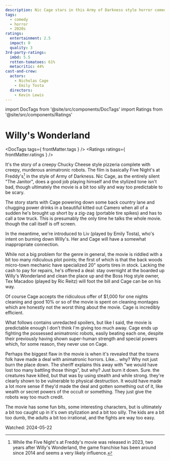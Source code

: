 ```yaml
---
description: Nic Cage stars in this Army of Darkness style horror comedy.
tags:
  - comedy
  - horror
  - 2020s
ratings:
  entertainment: 2.5
  impact: 0
  quality: 3
3rd-party-ratings:
  imbd: 5.5
  rotten-tomatoes: 61%
  metacritic: 44%
cast-and-crew:
  actors:
    - Nicholas Cage
    - Emily Tosta
  directors:
    - Kevin Lewis
---
```

import DocTags from '@site/src/components/DocTags'
import Ratings from '@site/src/components/Ratings'

# Willy's Wonderland

<DocTags tags={ frontMatter.tags } />
<Ratings ratings={ frontMatter.ratings } />

It's the story of a creepy Chucky Cheese style pizzeria complete with creepy, murderous animatronic robots. The film is basically Five Night's at Freddy's[^1] in the style of Army of Darkness. Nic Cage, as the entirely silent "The Janitor", does a good job playing himself and the stylized tone isn't bad, though ultimately the movie is a bit too silly and way too predictable to be scary.

[^1]: While the Five Night's at Freddy's movie was released in 2023, two years after Willy's Wonderland, the game franchise has been around since 2014 and seems a very likely influence.

The story starts with Cage powering down some back country lane and chugging power drinks in a beautiful kitted out Camero when all of a sudden he's brought up short by a zig-zag (portable tire spikes) and has to call a tow truck. This is presumably the only time he talks the whole movie. though the call itself is off screen.

In the meantime, we're introduced to Liv (played by Emily Tosta), who's intent on burning down Willy's. Her and Cage will have a somewhat inappropriate connection.

While not a big problem for the genre in general, the movie is riddled with a bit too many ridiculous plot points; the first of which is that the back woods micro-town mechanic have specialized 20" sports tires in stock. Lacking the cash to pay for repairs, he's offered a deal: stay overnight at the boarded up Willy's Wonderland and clean the place up and the Boss Hog style owner, Tex Macadoo (played by Ric Reitz) will foot the bill and Cage can be on his way.

Of course Cage accepts the ridiculous offer of $1,000 for one nights cleaning and good 10% or so of the movie is spent on cleaning montages which are honestly not the worst thing about the movie. Cage is incredibly efficient.

<span color="red">What follows contains unredacted spoilers</span>, but like I said, the movie is predictable enough I don't think I'm giving too much away. Cage ends up fighting the possessed animatronic robots, easily beating each one, despite their previously having shown super-human strength and special powers which, for some reason, they never use on Cage.

Perhaps the biggest flaw in the movie is when it's revealed that the towns folk have made a deal with animatronic horrors. Like... why? Why not just burn the place down. The sheriff explains this away with "we would have lost too many battling those things", but why? Just burn it down. Sure. the creatures have killed, but that was by using stealth and while strong. they're clearly shown to be vulnerable to physical destruction. It would have made a lot more sense if they'd made the deal and gotten something out of it, like wealth or secret powers of the occult or something. They just give the robots way too much credit.

The movie has some fun bits, some interesting characters, but is ultimately a bit too caught up in it's own stylization and a bit too silly. The kids are a bit too dumb, the adults a bit too irrational, and the fights are way too easy.

Watched: 2024-05-22
